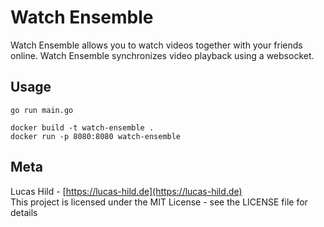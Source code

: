 # Watch Ensemble

Watch Ensemble allows you to watch videos together with your friends online. Watch Ensemble synchronizes video playback using a websocket.

## Usage

```
go run main.go

docker build -t watch-ensemble .
docker run -p 8080:8080 watch-ensemble
```

## Meta

Lucas Hild - [https://lucas-hild.de](https://lucas-hild.de)  
This project is licensed under the MIT License - see the LICENSE file for details